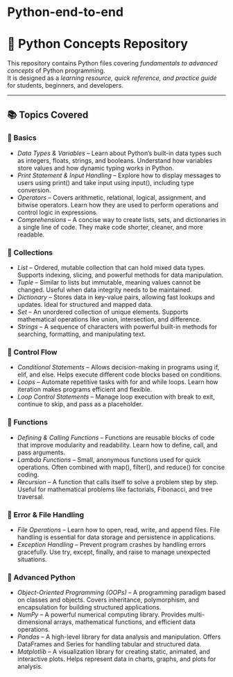 # Python-end-to-end
# 🐍 Python Concepts Repository  

This repository contains Python files covering *fundamentals to advanced concepts* of Python programming.  
It is designed as a *learning resource, quick reference, and practice guide* for students, beginners, and developers.  

---

## 📚 Topics Covered  

### 🔹 Basics  
- *Data Types & Variables* – Learn about Python’s built-in data types such as integers, floats, strings, and booleans. Understand how variables store values and how dynamic typing works in Python.  
- *Print Statement & Input Handling* – Explore how to display messages to users using print() and take input using input(), including type conversion.  
- *Operators* – Covers arithmetic, relational, logical, assignment, and bitwise operators. Learn how they are used to perform operations and control logic in expressions.  
- *Comprehensions* – A concise way to create lists, sets, and dictionaries in a single line of code. They make code shorter, cleaner, and more readable.  

### 🔹 Collections  
- *List* – Ordered, mutable collection that can hold mixed data types. Supports indexing, slicing, and powerful methods for data manipulation.  
- *Tuple* – Similar to lists but immutable, meaning values cannot be changed. Useful when data integrity needs to be maintained.  
- *Dictionary* – Stores data in key-value pairs, allowing fast lookups and updates. Ideal for structured and mapped data.  
- *Set* – An unordered collection of unique elements. Supports mathematical operations like union, intersection, and difference.  
- *Strings* – A sequence of characters with powerful built-in methods for searching, formatting, and manipulating text.  

### 🔹 Control Flow  
- *Conditional Statements* – Allows decision-making in programs using if, elif, and else. Helps execute different code blocks based on conditions.  
- *Loops* – Automate repetitive tasks with for and while loops. Learn how iteration makes programs efficient and flexible.  
- *Loop Control Statements* – Manage loop execution with break to exit, continue to skip, and pass as a placeholder.  

### 🔹 Functions  
- *Defining & Calling Functions* – Functions are reusable blocks of code that improve modularity and readability. Learn how to define, call, and pass arguments.  
- *Lambda Functions* – Small, anonymous functions used for quick operations. Often combined with map(), filter(), and reduce() for concise coding.  
- *Recursion* – A function that calls itself to solve a problem step by step. Useful for mathematical problems like factorials, Fibonacci, and tree traversal.  

### 🔹 Error & File Handling  
- *File Operations* – Learn how to open, read, write, and append files. File handling is essential for data storage and persistence in applications.  
- *Exception Handling* – Prevent program crashes by handling errors gracefully. Use try, except, finally, and raise to manage unexpected situations.  

### 🔹 Advanced Python  
- *Object-Oriented Programming (OOPs)* – A programming paradigm based on classes and objects. Covers inheritance, polymorphism, and encapsulation for building structured applications.  
- *NumPy* – A powerful numerical computing library. Provides multi-dimensional arrays, mathematical functions, and efficient data operations.  
- *Pandas* – A high-level library for data analysis and manipulation. Offers DataFrames and Series for handling tabular and structured data.  
- *Matplotlib* – A visualization library for creating static, animated, and interactive plots. Helps represent data in charts, graphs, and plots for analysis.  


